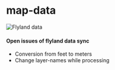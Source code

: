 # map-data
![Flyland data](https://github.com/buehlmann/map-data/workflows/Flyland%20data/badge.svg)

#### Open issues of flyland data sync
* Conversion from feet to meters
* Change layer-names while processing
